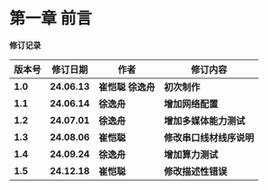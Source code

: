 # 第一章 前言

**修订记录**

| **版本号** | **修订日期** | **作者** | **修订内容** |
| --- | --- | --- | --- |
| **1.0** | **24.06.13** | **崔恺聪 徐逸舟** | **初次制作** |
| **1.1** | **24.06.14** | **徐逸舟** | **增加网络配置** |
| **1.2** | **24.07.01** | **徐逸舟** | **增加多媒体能力测试** |
| **1.3** | **24.08.06** | **崔恺聪** | **修改串口线材线序说明** |
| **1.4** | **24.09.24** | **徐逸舟** | **增加算力测试** |
| **1.5** | **24.12.18** | **崔恺聪** | **修改描述性错误** |
